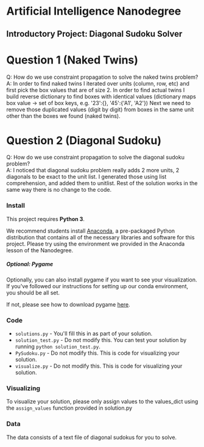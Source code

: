 # Artificial Intelligence Nanodegree
## Introductory Project: Diagonal Sudoku Solver

# Question 1 (Naked Twins)
Q: How do we use constraint propagation to solve the naked twins problem?  
A: In order to find naked twins I iterated over units (column, row, etc) and first pick the box values that are of size 2.
In order to find actual twins I build reverse dictionary to find boxes with identical values 
(dictionary maps box value -> set of box keys, e.g. '23':{}, '45':{'A1', 'A2'})
Next we need to remove those duplicated values (digit by digit) from boxes in the same unit other than the boxes we found (naked twins).


# Question 2 (Diagonal Sudoku)
Q: How do we use constraint propagation to solve the diagonal sudoku problem?  
A: I noticed that diagonal sudoku problem really adds 2 more units, 2 diagonals to be exact to the unit list.
I generated those using list comprehension, and added them to unitlist.
Rest of the solution works in the same way there is no change to the code.

### Install

This project requires **Python 3**.

We recommend students install [Anaconda](https://www.continuum.io/downloads), a pre-packaged Python distribution that contains all of the necessary libraries and software for this project. 
Please try using the environment we provided in the Anaconda lesson of the Nanodegree.

##### Optional: Pygame

Optionally, you can also install pygame if you want to see your visualization. If you've followed our instructions for setting up our conda environment, you should be all set.

If not, please see how to download pygame [here](http://www.pygame.org/download.shtml).

### Code

* `solutions.py` - You'll fill this in as part of your solution.
* `solution_test.py` - Do not modify this. You can test your solution by running `python solution_test.py`.
* `PySudoku.py` - Do not modify this. This is code for visualizing your solution.
* `visualize.py` - Do not modify this. This is code for visualizing your solution.

### Visualizing

To visualize your solution, please only assign values to the values_dict using the ```assign_values``` function provided in solution.py

### Data

The data consists of a text file of diagonal sudokus for you to solve.

